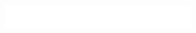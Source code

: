 <h1 align="center">
  <img src="https://github.com/MamadjavadAlizade/mamadjavadalizade/blob/main/name.svg" alt="Mohammadjavad Alizde" />
</h1>
